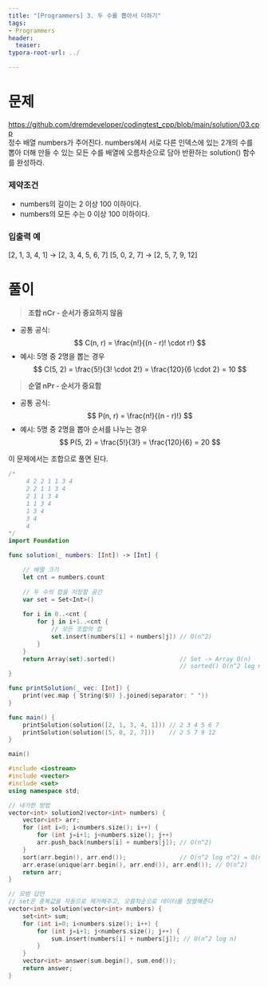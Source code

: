 ```yaml
---
title: "[Programmers] 3. 두 수를 뽑아서 더하기"
tags: 
- Programmers
header: 
  teaser: 
typora-root-url: ../

---
```


<!-- <img src="/assets/img/2025-05-08-[UIKit]-tableView2/1.png" alt="1" width="50%"> -->

<!-- <img src="{{ '/assets/img/2025-05-08-[UIKit]-tableView2/1.png' | relative_url }}" alt="이미지" width="30%"> -->

# 문제
https://github.com/dremdeveloper/codingtest_cpp/blob/main/solution/03.cpp  
정수 배열 numbers가 주어진다. numbers에서 서로 다른 인덱스에 있는 2개의 수를 뽑아 더해 만들 수 있는 모든 수를 배열에 오름차순으로 담아 반환하는 solution() 함수를 완성하라.

### 제약조건
- numbers의 길이는 2 이상 100 이하이다.
- numbers의 모든 수는 0 이상 100 이하이다.

### 입출력 예
[2, 1, 3, 4, 1] -> [2, 3, 4, 5, 6, 7]
[5, 0, 2, 7] -> [2, 5, 7, 9, 12]

# 풀이

> **조합 nCr - 순서가 중요하지 않음**

- 공통 공식:  
  $$
  C(n, r) = \frac{n!}{(n - r)! \cdot r!}
  $$
- 예시: 5명 중 2명을 뽑는 경우  
  $$
  C(5, 2) = \frac{5!}{3! \cdot 2!} = \frac{120}{6 \cdot 2} = 10
  $$

> **순열 nPr - 순서가 중요함**

- 공통 공식:  
  $$
  P(n, r) = \frac{n!}{(n - r)!}
  $$
- 예시: 5명 중 2명을 뽑아 순서를 나누는 경우  
  $$
  P(5, 2) = \frac{5!}{3!} = \frac{120}{6} = 20
  $$





이 문제에서는 조합으로 풀면 된다.
```swift
/*
     4 2 2 1 1 3 4
     2 2 1 1 3 4
     2 1 1 3 4
     1 1 3 4
     1 3 4
     3 4
     4
*/
import Foundation

func solution(_ numbers: [Int]) -> [Int] {

    // 배열 크기
    let cnt = numbers.count
    
    // 두 수의 합을 저장할 공간
    var set = Set<Int>()
    
    for i in 0..<cnt {
        for j in i+1..<cnt {
            // 모든 조합의 합
            set.insert(numbers[i] + numbers[j]) // O(n^2) 
        } 
    }
    return Array(set).sorted()                  // Set -> Array O(n)
                                                // sorted() O(n^2 log n)
}

func printSolution(_ vec: [Int]) {
    print(vec.map { String($0) }.joined(separator: " "))
}

func main() {
    printSolution(solution([2, 1, 3, 4, 1])) // 2 3 4 5 6 7
    printSolution(solution([5, 0, 2, 7]))    // 2 5 7 9 12
}

main()
```

```c++
#include <iostream>
#include <vector>
#include <set>
using namespace std;

// 내가한 방법
vector<int> solution2(vector<int> numbers) {
    vector<int> arr;
    for (int i=0; i<numbers.size(); i++) {
        for (int j=i+1; j<numbers.size(); j++)
        arr.push_back(numbers[i] + numbers[j]); // O(n^2)
    }
    sort(arr.begin(), arr.end());               // O(n^2 log n^2) = O(n^2 log n)
    arr.erase(unique(arr.begin(), arr.end()), arr.end()); // O(n^2)
    return arr;
}

// 모범 답안
// set은 중복값을 자동으로 제거해주고, 오름차순으로 데이터를 정렬해준다
vector<int> solution(vector<int> numbers) {
    set<int> sum;
    for (int i=0; i<numbers.size(); i++) {
        for (int j=i+1; j<numbers.size(); j++) {  
            sum.insert(numbers[i] + numbers[j]); // O(n^2 log n)
        }
    }
    vector<int> answer(sum.begin(), sum.end());
    return answer;
}
```